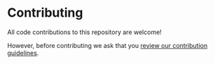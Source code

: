 # Contributing

All code contributions to this repository are welcome!

However, before contributing we ask that you [review our contribution
 guidelines](https://raw.githubusercontent.com/bu-ist/coding-standards/master/CONTRIBUTING.md).
